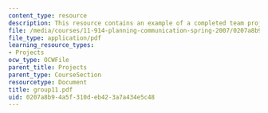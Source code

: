 ```yaml
---
content_type: resource
description: This resource contains an example of a completed team project.
file: /media/courses/11-914-planning-communication-spring-2007/0207a8b94a5f310deb423a7a434e5c48_group11.pdf
file_type: application/pdf
learning_resource_types:
- Projects
ocw_type: OCWFile
parent_title: Projects
parent_type: CourseSection
resourcetype: Document
title: group11.pdf
uid: 0207a8b9-4a5f-310d-eb42-3a7a434e5c48
---
```

